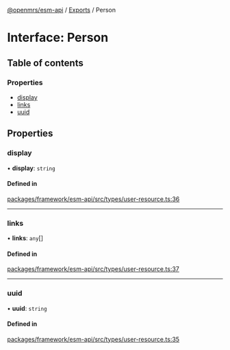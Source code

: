 [@openmrs/esm-api](../API.md) / [Exports](../modules.md) / Person

# Interface: Person

## Table of contents

### Properties

- [display](person.md#display)
- [links](person.md#links)
- [uuid](person.md#uuid)

## Properties

### display

• **display**: `string`

#### Defined in

[packages/framework/esm-api/src/types/user-resource.ts:36](https://github.com/openmrs/openmrs-esm-core/blob/master/packages/framework/esm-api/src/types/user-resource.ts#L36)

___

### links

• **links**: `any`[]

#### Defined in

[packages/framework/esm-api/src/types/user-resource.ts:37](https://github.com/openmrs/openmrs-esm-core/blob/master/packages/framework/esm-api/src/types/user-resource.ts#L37)

___

### uuid

• **uuid**: `string`

#### Defined in

[packages/framework/esm-api/src/types/user-resource.ts:35](https://github.com/openmrs/openmrs-esm-core/blob/master/packages/framework/esm-api/src/types/user-resource.ts#L35)
